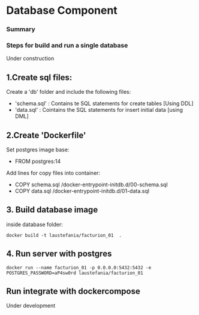 # Database Component

### Summary

### Steps for build and run a single database
Under construction

## 1.Create sql files:
Create a 'db' folder and include the following files:
- 'schema.sql' : Contains te SQL statements for create tables [Using DDL]
- 'data.sql' : Cointains the SQL statements for insert initial data [using DML]

## 2.Create 'Dockerfile'
Set postgres image base:
- FROM postgres:14

Add lines for copy files into container:
- COPY schema.sql /docker-entrypoint-initdb.d/00-schema.sql
- COPY data.sql /docker-entrypoint-initdb.d/01-data.sql

## 3. Build database image
inside database folder:
```
docker build -t laustefania/facturion_01  .
```
## 4. Run server with postgres
```
docker run --name facturion_01 -p 0.0.0.0:5432:5432 -e POSTGRES_PASSWORD=aP4sw0rd laustefania/facturion_01
```
## Run integrate with dockercompose
Under development

